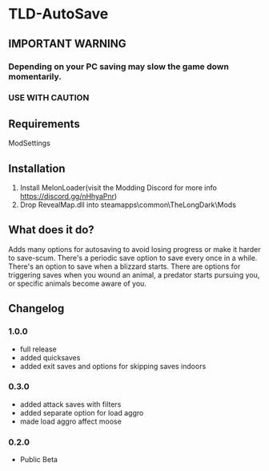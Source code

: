 # TLD-AutoSave

## IMPORTANT WARNING
### Depending on your PC saving may slow the game down momentarily.
### USE WITH CAUTION

## Requirements
ModSettings

## Installation
1. Install MelonLoader(visit the Modding Discord for more info https://discord.gg/nHhyaPnr)
2. Drop RevealMap.dll into steamapps\common\TheLongDark\Mods

## What does it do?
Adds many options for autosaving to avoid losing progress or make it harder to save-scum.
There's a periodic save option to save every once in a while.
There's an option to save when a blizzard starts.
There are options for triggering saves when you wound an animal, a predator starts pursuing you, or specific animals become aware of you.

## Changelog
### 1.0.0
 - full release
 - added quicksaves
 - added exit saves and options for skipping saves indoors

### 0.3.0
 - added attack saves with filters
 - added separate option for load aggro
 - made load aggro affect moose

### 0.2.0
- Public Beta
